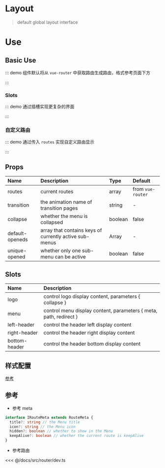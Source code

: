 # Layout

> default global layout interface

# Use

## Basic Use

::: demo 组件默认将从 `vue-router` 中获取路由生成路由，格式参考页面下方

<template>
  <pro-layout class="docs-layout" />
</template>

<style>
.docs-layout {
  border: 1px solid var(--c-border);
  height: 400px;
}
</style>

:::

### Slots

::: demo 通过插槽实现更复杂的界面

<template>
  <pro-layout class="docs-layout">
    <template #logo="{ collapse }">
      <span style="line-height: 54px">{{ collapse ? 'L' : 'logo' }}</span>
    </template>
    <template #left-header>
      <span>left-header</span>
    </template>
    <template #right-header>
      <span>right-header</span>
    </template>
    <template #bottom-header>
      <span>bottom-header</span>
    </template>
  </pro-layout>
</template>

:::

### 自定义路由

::: demo 通过传入 `routes` 实现自定义路由显示

<template>
  <pro-layout :routes="routes" class="docs-layout" />
</template>

<script>
import { computed } from 'vue'
import { useRouter } from 'vue-router'

export default {
  setup() {
    const router = useRouter()
    const routes = computed(() => {
      const _routes = router.options.routes
      return _routes.find(item => item.path === '/zh-CN/components/').children
    })

    return {
      routes,
    }
  }
}
</script>

:::

## Props

| Name            | Description                                            | Type    | Default           |
| :-------------- | :----------------------------------------------------- | :------ | :---------------- |
| routes          | current routes                                         | array   | from `vue-router` |
| transition      | the animation name of transition pages                 | string  | -                 |
| collapse        | whether the menu is collapsed                          | boolean | false             |
| default-openeds | array that contains keys of currently active sub-menus | Array   | -                 |
| unique-opened   | whether only one sub-menu can be active                | boolean | false             |

## Slots

| Name          | Description                                                       |
| :------------ | :---------------------------------------------------------------- |
| logo          | control logo display content, parameters { collapse }             |
| menu          | control menu display content, parameters { meta, path, redirect } |
| left-header   | control the header left display content                           |
| right-header  | control the header right display content                          |
| bottom-header | control the header bottom display content                         |

## 样式配置

[参考](../guide/theme#提供配置的参数)

## 参考

- 参考 meta

```ts
interface IRouteMeta extends RouteMeta {
  title?: string // the Menu title
  icon?: string // the Menu icon
  hidden?: boolean // whether to show in the Menu
  keepAlive?: boolean // whether the current route is keepAlive
}
```

- 参考路由

<<< @/docs/src/router/dev.ts
